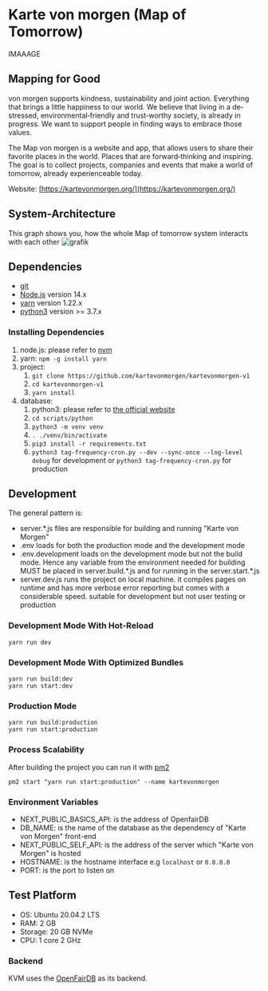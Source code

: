 # Karte von morgen (Map of Tomorrow)

IMAAAGE

## Mapping for Good
von morgen supports kindness, sustainability and joint action.
Everything that brings a little happiness to our world.
We believe that living in a de‐stressed, environmental‐friendly and
trust‐worthy society, is already in progress.
We want to support people in finding ways to embrace those values.

The Map von morgen is a website and app, that allows users to share their
favorite places in the world. Places that are forward‐thinking and inspiring.
The goal is to collect projects, companies and events that make a world of
tomorrow, already experienceable today.

Website: [https://kartevonmorgen.org/](https://kartevonmorgen.org/)

## System-Architecture 
This graph shows you, how the whole Map of tomorrow system interacts with each other
![grafik](https://user-images.githubusercontent.com/15019030/125709247-47128e6a-6a23-43cc-839e-33a0f2715def.png)

## Dependencies
- [git](https://www.git-scm.com/)
- [Node.js](https://nodejs.org/) version 14.x
- [yarn](https://yarnpkg.com/getting-started/install) version 1.22.x
- [python3](https://www.python.org/) version >= 3.7.x

### Installing Dependencies
1. node.js: please refer to [nvm](https://github.com/nvm-sh/nvm)
1. yarn: `npm -g install yarn`
1. project:
    1. `git clone https://github.com/kartevonmorgen/kartevonmorgen-v1`
    1. `cd kartevonmorgen-v1`
    1. `yarn install`
1. database:
    1. python3: please refer to [the official website](https://www.python.org/downloads/)
    1. `cd scripts/python`
    1. `python3 -m venv venv`
    1. `. ./venv/bin/activate`
    1. `pip3 install -r requirements.txt`
    1. `python3 tag-frequency-cron.py --dev --sync-once --log-level debug` for development
    or `python3 tag-frequency-cron.py` for production

## Development
The general pattern is:
- server.\*.js files are responsible for building and running "Karte von Morgen"
- .env loads for both the production mode and the development mode
- .env.development loads on the development mode but not the build mode.
  Hence any variable from the environment needed for building MUST be placed in server.build.\*.js
  and for running in the server.start.\*.js
- server.dev.js runs the project on local machine. it compiles pages on runtime and has more verbose error reporting
  but comes with a considerable speed. suitable for development but not user testing or production
 
 ### Development Mode With Hot-Reload
 `yarn run dev`
 
 ### Development Mode With Optimized Bundles
 ```
yarn run build:dev
yarn run start:dev
```

### Production Mode
```
yarn run build:production
yarn run start:production
```

### Process Scalability
After building the project you can run it with [pm2](https://pm2.keymetrics.io/)
```
pm2 start "yarn run start:production" --name kartevonmorgen
```

### Environment Variables
- NEXT_PUBLIC_BASICS_API: is the address of OpenfairDB
- DB_NAME: is the name of the database as the dependency of "Karte von Morgen" front-end
- NEXT_PUBLIC_SELF_API: is the address of the server which "Karte von Morgen" is hosted
- HOSTNAME: is the hostname interface e.g `localhost` or `0.0.0.0`
- PORT: is the port to listen on

## Test Platform
- OS: Ubuntu 20.04.2 LTS
- RAM: 2 GB
- Storage: 20 GB NVMe
- CPU: 1 core 2 GHz

### Backend
KVM uses the [OpenFairDB](https://github.com/kartevonmorgen/openfairdb) as its backend.